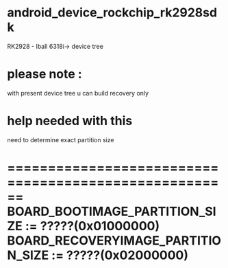 android_device_rockchip_rk2928sdk
=================================

RK2928 - Iball 6318i-> device tree 

please note :
==============
with present device tree u can build recovery only 

help needed with this 
======================
need to determine exact partition size 

======================================================
BOARD_BOOTIMAGE_PARTITION_SIZE := ?????(0x01000000)
BOARD_RECOVERYIMAGE_PARTITION_SIZE := ?????(0x02000000)
=======================================================
